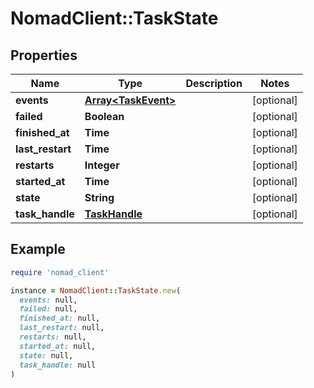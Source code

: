 # NomadClient::TaskState

## Properties

| Name | Type | Description | Notes |
| ---- | ---- | ----------- | ----- |
| **events** | [**Array&lt;TaskEvent&gt;**](TaskEvent.md) |  | [optional] |
| **failed** | **Boolean** |  | [optional] |
| **finished_at** | **Time** |  | [optional] |
| **last_restart** | **Time** |  | [optional] |
| **restarts** | **Integer** |  | [optional] |
| **started_at** | **Time** |  | [optional] |
| **state** | **String** |  | [optional] |
| **task_handle** | [**TaskHandle**](TaskHandle.md) |  | [optional] |

## Example

```ruby
require 'nomad_client'

instance = NomadClient::TaskState.new(
  events: null,
  failed: null,
  finished_at: null,
  last_restart: null,
  restarts: null,
  started_at: null,
  state: null,
  task_handle: null
)
```

